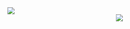 <img src="https://capsule-render.vercel.app/api?type=transparent&color=black&height=200&section=header&text=  Nana&fontSize=90" />

<div align="center">
  <img src="https://img.shields.io/badge/NestJS-E0234E?style=for-the-badge&logo=NestJS&logoColor=black"/>

</div>
